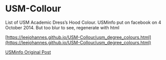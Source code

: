 # USM-Collour
List of USM Academic Dress’s Hood Colour. USMinfo put on facebook on 4 October 2014. But too blur to see, regenerate with html

[https://leejohannes.github.io/USM-Collour/usm_degree_colours.html](https://leejohannes.github.io/USM-Collour/usm_degree_colours.html)

[USMinfo Original Post](https://www.facebook.com/photo.php?fbid=338382899676967&id=260042364177688&set=a.260352884146636)
